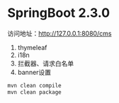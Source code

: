 # SpringBoot 2.3.0

访问地址：http://127.0.0.1:8080/cms

1. thymeleaf
2. i18n
3. 拦截器、请求白名单
4. banner设置

```bash
mvn clean compile
mvn clean package
```